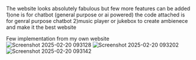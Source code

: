 The website looks absolutely fabulous but few more features can be added 
1)one is for chatbot (general purpose or ai powered)
the code attached is for genral purpose chatbot 
2)music player or jukebox 
to create ambienece and make it the best website 

Few implementation from my own website 
![Screenshot 2025-02-20 093128](https://github.com/user-attachments/assets/7ed011ff-35c3-4350-b9ad-e7b7162d89a7)
![Screenshot 2025-02-20 093202](https://github.com/user-attachments/assets/1211749a-cf28-41b9-84a6-e96c11417ec3)
![Screenshot 2025-02-20 093142](https://github.com/user-attachments/assets/11313ab2-9c70-4ea4-9db9-630ffc0106b7)
